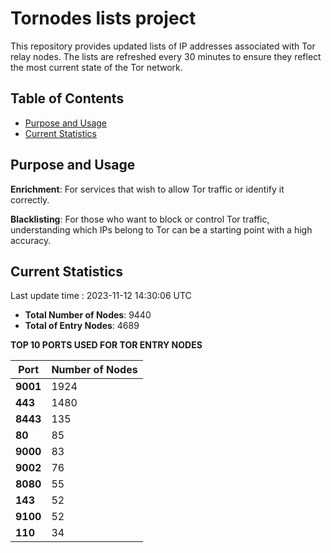 # Tornodes lists project

This repository provides updated lists of IP addresses associated with Tor relay nodes. The lists are refreshed every 30 minutes to ensure they reflect the most current state of the Tor network.

## Table of Contents

- [Purpose and Usage](#purpose-and-usage)
- [Current Statistics](#current-statistics)


## Purpose and Usage

**Enrichment**: For services that wish to allow Tor traffic or identify it correctly.

**Blacklisting**: For those who want to block or control Tor traffic, understanding which IPs belong to Tor can be a starting point with a high accuracy.

## Current Statistics

Last update time : 2023-11-12 14:30:06 UTC

- **Total Number of Nodes**: 9440
- **Total of Entry Nodes**: 4689

**TOP 10 PORTS USED FOR TOR ENTRY NODES**

| **Port** | **Number of Nodes** |
|------|-----------------|
| **9001**   | 1924  |
| **443**   | 1480  |
| **8443**   | 135  |
| **80**   | 85  |
| **9000**   | 83  |
| **9002**   | 76  |
| **8080**   | 55  |
| **143**   | 52  |
| **9100**   | 52  |
| **110**   | 34  |

